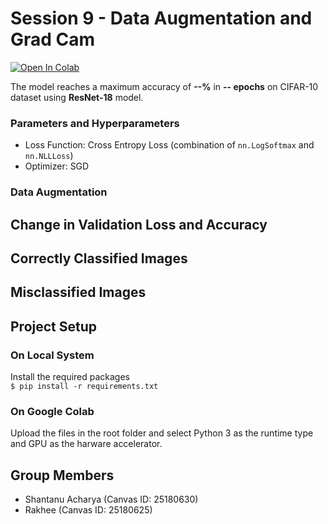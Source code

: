 # Session 9 - Data Augmentation and Grad Cam

[![Open In Colab](https://colab.research.google.com/assets/colab-badge.svg)]()

The model reaches a maximum accuracy of **--%** in **-- epochs** on CIFAR-10 dataset using **ResNet-18** model.

### Parameters and Hyperparameters

- Loss Function: Cross Entropy Loss (combination of `nn.LogSoftmax` and `nn.NLLLoss`)
- Optimizer: SGD

### Data Augmentation

## Change in Validation Loss and Accuracy

<!-- <img src="images/loss_change.png" width="450px">
<img src="images/accuracy_change.png" width="450px"> -->

## Correctly Classified Images

<!-- ![correct_predictions](images/correct_predictions.png) -->

## Misclassified Images

<!-- ![incorrect_predictions](images/incorrect_predictions.png) -->

## Project Setup

### On Local System

Install the required packages  
 `$ pip install -r requirements.txt`

### On Google Colab

Upload the files in the root folder and select Python 3 as the runtime type and GPU as the harware accelerator.

## Group Members

- Shantanu Acharya (Canvas ID: 25180630)
- Rakhee (Canvas ID: 25180625)
